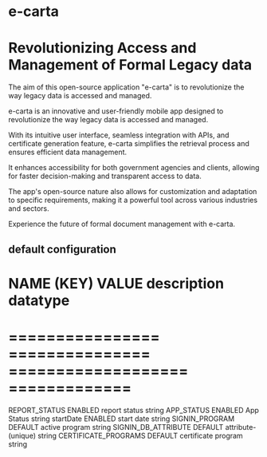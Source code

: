 # e-carta

# Revolutionizing Access and Management of Formal Legacy data

The aim of this open-source application "e-carta" is to revolutionize the way legacy data is accessed and managed. 

e-carta is an innovative and user-friendly mobile app designed to revolutionize the way legacy data is accessed and managed. 

With its intuitive user interface, seamless integration with APIs, and certificate generation feature, e-carta simplifies the retrieval process and ensures efficient data management. 

It enhances accessibility for both government agencies and clients, allowing for faster decision-making and transparent access to data. 

The app's open-source nature also allows for customization and adaptation to specific requirements, making it a powerful tool across various industries and sectors. 

Experience the future of formal document management with e-carta.

## default configuration

# NAME (KEY)             VALUE          description       datatype
# ================  =============== =================== =============
REPORT_STATUS            ENABLED        report status       string
APP_STATUS               ENABLED        App Status          string
startDate                ENABLED        start date          string
SIGNIN_PROGRAM           DEFAULT        active program      string
SIGNIN_DB_ATTRIBUTE      DEFAULT        attribute-(unique)  string
CERTIFICATE_PROGRAMS     DEFAULT        certificate program string
